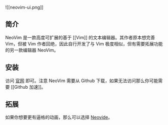 ![[neovim-ui.png]]

## 简介

NeoVim 是一款高度可扩展的基于 [[Vim]] 的文本编辑器。其作者原本想完善 Vim，但被 Vim 作者回绝，因此自行开发了与 Vim 极度相似，但有需要拓展功能的另一款编辑器 NeoVim。

## 安装

访问 [官网](https://neovim.io/) 即可。注意 NeoVim 需要从 Github 下载，如果无法访问那么你可能需要 [[Github 加速]]。

## 拓展

如果你想要更有逼格的动画，那么可以选择 [Neovide](https://neovide.dev/)。